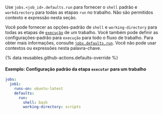 Use `jobs.<job_id>.defaults.run` para fornecer o `shell` padrão e `workdirectory` para todas as etapas `run` no trabalho. Não são permitidos contexto e expressão nesta seção.

Você pode fornecer as opções-padrão de `shell` e `working-directory` para todas as etapas de [`execução`](/actions/using-workflows/workflow-syntax-for-github-actions#jobsjob_idstepsrun) de um trabalho. Você também pode definir as configurações-padrão para `execução` para todo o fluxo de trabalho. Para obter mais informações, consulte [`jobs.defaults.run`](/actions/using-workflows/workflow-syntax-for-github-actions#defaultsrun). Você não pode usar contextos ou expressões nesta palavra-chave.

{% data reusables.github-actions.defaults-override %}

#### Exemplo: Configuração padrão da etapa `executar` para um trabalho

```yaml
jobs:
  job1:
    runs-on: ubuntu-latest
    defaults:
      run:
        shell: bash
        working-directory: scripts
```
